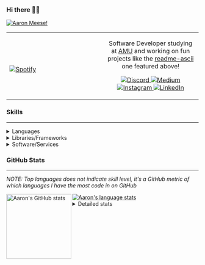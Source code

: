 ### Hi there 👋🏻
[![Aaron Meese!](https://user-images.githubusercontent.com/17814535/88975338-a2aabf00-d27f-11ea-963f-8a19608716b4.png)](https://github.com/ajmeese7/readme-ascii "README ASCII")

<!-- Modified from project here: https://github.com/novatorem/novatorem -->
<table width="100%"> 
  <tr>
  <td width="50%">
      
&nbsp; <br> [![Spotify](https://ajmeese7.vercel.app/api/spotify)](https://open.spotify.com/user/ajmeese)

  </td>
  <td width="50%">

<p align="center">
Software Developer studying at <a href="https://www.amu.apus.edu/">AMU</a> and working on fun 
projects like the <a href="https://github.com/ajmeese7/readme-ascii">readme-ascii</a> one featured above!
</p>
<p align="center">
  <a href="https://discord.gg/PxRTQg3">
    <img src="https://img.shields.io/badge/discord-ajmeese7%234835-369?style=flat-square&logo=discord&logoColor=white&color=purple" alt="Discord" title="Discord">
  </a>
  <a href="https://link.aaronmeese.com/medium">
    <img src="https://img.shields.io/badge/medium-ajmeese7-1DB954?style=flat-square&logo=medium&logoColor=white" alt="Medium" title="Medium">
  </a>
  <br />
  <a href="https://link.aaronmeese.com/instagram">
    <img src="https://img.shields.io/badge/instagram-ajmeese7-1DB954?style=flat-square&logo=instagram&logoColor=white&color=c13584" alt="Instagram" title="Instagram">
  </a>
  <a href="https://link.aaronmeese.com/linkedin">
    <img src="https://img.shields.io/badge/linkedIn-aaronmeese-1DB954?style=flat-square&logo=linkedin&logoColor=white&color=blue" alt="LinkedIn" title="LinkedIn">
  </a>
</p>
  </td>
  </table>

[//]: <> (The `&nbsp;` is to have Aphelion take up more space)

### Skills ###
----
<details>
<summary>Languages</summary>

+ JavaScript
+ HTML
+ CSS
    + [README ASCII](https://github.com/ajmeese7/readme-ascii)
+ PHP
    + [Coupon Booked](https://github.com/ajmeese7/coupon-booked)
    + [Steam Summary](https://github.com/ajmeese7/steam-summary)
+ Java
    + [BRCC Java](https://github.com/ajmeese7/brcc-java)
    + [Euler Problems](https://github.com/ajmeese7/euler-problems)

</details>
<details>
<summary>Libraries/Frameworks</summary>

+ NodeJS
    + [Snapchat Share](https://github.com/ajmeese7/snapchat-share)
    + [FRC Spreadsheets](https://github.com/ajmeese7/frc-spreadsheets)
+ Cordova
    + [Coupon Booked](https://github.com/ajmeese7/coupon-booked)
+ jQuery
+ Discord.js
    + [Spambot](https://github.com/ajmeese7/spambot)
    + [Automatic Reactions](https://github.com/ajmeese7/automatic-reactions)
    + [Multiple Reactions](https://github.com/ajmeese7/multiple-reactions)
    + [Galley Calls](https://github.com/ajmeese7/galley-calls)
    + [Tatsu Toolbox](https://github.com/ajmeese7/tatsu-toolbox)
+ Puppeteer
    + [README ASCII](https://github.com/ajmeese7/readme-ascii)
    + [Dynamic Page Retrieval](https://github.com/ajmeese7/dynamic-page-retrieval)
+ Nightmare.js
    + [Steam Queue Clicker](https://github.com/ajmeese7/steam-queue-clicker)
    + [Repbot](https://github.com/ajmeese7/repbot)
+ Express
    + [Galley Calls](https://github.com/ajmeese7/galley-calls)
+ pdf-lib
+ async

</details>
<details>
<summary>Software/Services</summary>

+ Wallpaper Engine
    + [Random Wallpaper](https://github.com/ajmeese7/random-wallpaper)
    + [Image of the Day](https://github.com/ajmeese7/image-of-the-day)
+ phpMyAdmin
+ cPanel
+ Cloudinary
+ Firefox Extensions
    + [Chess Next Move](https://github.com/ajmeese7/chess-next-move)
    + [Gmail Label Organizer](https://github.com/ajmeese7/gmail-label-organizer)
+ Google Analytics
+ Heroku
+ Nexmo
    + [Coupon Booked](https://github.com/ajmeese7/coupon-booked)
+ Twilio
    + [Galley Calls](https://github.com/ajmeese7/galley-calls)
+ Sonix
    + [Galley Calls](https://github.com/ajmeese7/galley-calls)
+ Auth0
+ OneSignal

</details>
<!--
<details>
<summary>Soft Skills</summary>
+ English/Grammar
+ SEO
    <!-- + TODO: Add my site examples after I finish improving them --
</details>
-->

### GitHub Stats ###
----
*NOTE: Top languages does not indicate skill level, it's a GitHub metric of which languages I have the most code in on GitHub*

<a href="https://profile-summary-for-github.com/user/ajmeese7">
  <img align="left" height="170px" src="https://github-readme-stats.vercel.app/api?username=ajmeese7&show_icons=true&line_height=27&count_private=true&include_all_commits=true" alt="Aaron's GitHub stats"/>
  <img src="https://github-readme-stats.vercel.app/api/top-langs/?username=ajmeese7&hide_langs_below=5&layout=compact" alt="Aaron's language stats"/>
</a>

<details>
<summary>Detailed stats</summary>

### :zap: Recent Activity
<!--START_SECTION:activity-->
1. ❗️ Opened issue [#1](https://github.com//ajmeese7/aaronmeese.dev/issues/1) in [ajmeese7/aaronmeese.dev](https://github.com//ajmeese7/aaronmeese.dev)
2. 🗣 Commented on [#34](https://github.com//ajmeese7/spambot/issues/34) in [ajmeese7/spambot](https://github.com//ajmeese7/spambot)
3. 🗣 Commented on [#34](https://github.com//ajmeese7/spambot/issues/34) in [ajmeese7/spambot](https://github.com//ajmeese7/spambot)
4. 🗣 Commented on [#34](https://github.com//ajmeese7/spambot/issues/34) in [ajmeese7/spambot](https://github.com//ajmeese7/spambot)
5. 🗣 Commented on [#1](https://github.com//ajmeese7/snapchat-share/issues/1) in [ajmeese7/snapchat-share](https://github.com//ajmeese7/snapchat-share)
<!--END_SECTION:activity-->

### 🧐 Waka Stats
<!--START_SECTION:waka-->
**🐱 My Github Data** 

> 🏆 717 Contributions in the Year 2020
 > 
> 📦 53.0 kB Used in Github's Storage 
 > 
> 💼 Opted to Hire
 > 
> 📜 37 Public Repositories
 > 
> 🔑 13 Private Repositories 

**I'm an Early 🐤** 

```text
🌞 Morning    263 commits    ████████░░░░░░░░░░░░░░░░░   33.33% 
🌆 Daytime    350 commits    ███████████░░░░░░░░░░░░░░   44.36% 
🌃 Evening    170 commits    █████░░░░░░░░░░░░░░░░░░░░   21.55% 
🌙 Night      6 commits      ░░░░░░░░░░░░░░░░░░░░░░░░░   0.76%

```
📅 **I'm Most Productive on Saturday** 

```text
Monday       90 commits     ██░░░░░░░░░░░░░░░░░░░░░░░   11.41% 
Tuesday      90 commits     ██░░░░░░░░░░░░░░░░░░░░░░░   11.41% 
Wednesday    79 commits     ██░░░░░░░░░░░░░░░░░░░░░░░   10.01% 
Thursday     92 commits     ███░░░░░░░░░░░░░░░░░░░░░░   11.66% 
Friday       123 commits    ████░░░░░░░░░░░░░░░░░░░░░   15.59% 
Saturday     161 commits    █████░░░░░░░░░░░░░░░░░░░░   20.41% 
Sunday       154 commits    █████░░░░░░░░░░░░░░░░░░░░   19.52%

```


📊 **This Week I Spent My Time On** 

```text
⌚︎ Time Zone: America/Chicago

💬 Programming Languages: 
JSX                      6 hrs 46 mins       █████████████░░░░░░░░░░░░   53.24% 
JSON                     2 hrs 35 mins       █████░░░░░░░░░░░░░░░░░░░░   20.44% 
JavaScript               2 hrs 2 mins        ████░░░░░░░░░░░░░░░░░░░░░   16.02% 
Markdown                 49 mins             █░░░░░░░░░░░░░░░░░░░░░░░░   6.47% 
HTML                     21 mins             ░░░░░░░░░░░░░░░░░░░░░░░░░   2.77%

🐱‍💻 Projects: 
aaronmeese.com           10 hrs 8 mins       ████████████████████░░░░░   79.72% 
tatsu-toolbox            1 hr 25 mins        ██░░░░░░░░░░░░░░░░░░░░░░░   11.25% 
image-to-8bit            34 mins             █░░░░░░░░░░░░░░░░░░░░░░░░   4.54% 
ajmeese7                 10 mins             ░░░░░░░░░░░░░░░░░░░░░░░░░   1.38% 
snapchat-share           8 mins              ░░░░░░░░░░░░░░░░░░░░░░░░░   1.16%

```

**I Mostly Code in JavaScript** 

```text
JavaScript               24 repos            ██████████████░░░░░░░░░░░   57.14% 
HTML                     6 repos             ███░░░░░░░░░░░░░░░░░░░░░░   14.29% 
Java                     4 repos             ██░░░░░░░░░░░░░░░░░░░░░░░   9.52% 
CSS                      3 repos             █░░░░░░░░░░░░░░░░░░░░░░░░   7.14% 
Python                   2 repos             █░░░░░░░░░░░░░░░░░░░░░░░░   4.76%

```



<!--END_SECTION:waka-->
</details>
